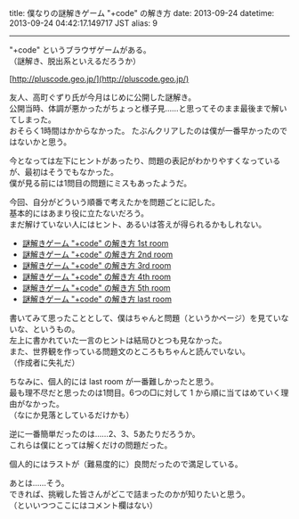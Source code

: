 title: 僕なりの謎解きゲーム "+code" の解き方
date: 2013-09-24
datetime: 2013-09-24 04:42:17.149717 JST
alias: 9

---
"+code" というブラウザゲームがある。  
（謎解き、脱出系といえるだろうか）

[http://pluscode.geo.jp/](http://pluscode.geo.jp/)

友人、高町ぐずり氏が今月はじめに公開した謎解き。  
公開当時、体調が悪かったがちょっと様子見……と思ってそのまま最後まで解いてしまった。  
おそらく1時間はかからなかった。
たぶんクリアしたのは僕が一番早かったのではないかと思う。

今となっては左下にヒントがあったり、問題の表記がわかりやすくなっているが、最初はそうでもなかった。  
僕が見る前には1問目の問題にミスもあったようだ。

今回、自分がどういう順番で考えたかを問題ごとに記した。  
基本的にはあまり役に立たないだろう。  
まだ解けていない人にはヒント、あるいは答えが得られるかもしれない。

- [謎解きゲーム "+code" の解き方 1st room](http://blog.risouf.net/entry/3)
- [謎解きゲーム "+code" の解き方 2nd room](http://blog.risouf.net/entry/4)
- [謎解きゲーム "+code" の解き方 3rd room](http://blog.risouf.net/entry/5)
- [謎解きゲーム "+code" の解き方 4th room](http://blog.risouf.net/entry/6)
- [謎解きゲーム "+code" の解き方 5th room](http://blog.risouf.net/entry/7)
- [謎解きゲーム "+code" の解き方 last room](http://blog.risouf.net/entry/8)

書いてみて思ったこととして、僕はちゃんと問題（というかページ）を見ていないな、というもの。  
左上に書かれていた一言のヒントは結局ひとつも見なかった。  
また、世界観を作っている問題文のところもちゃんと読んでいない。  
（作成者に失礼だ）

ちなみに、個人的には last room が一番難しかったと思う。  
最も理不尽だと思ったのは1問目。6つの□に対して 1 から順に当てはめていく理由がなかった。  
（なにか見落としているだけかも）

逆に一番簡単だったのは……2、3、5あたりだろうか。  
これらは僕にとっては解くだけの問題だった。

個人的にはラストが（難易度的に）良問だったので満足している。

あとは……そう。  
できれば、挑戦した皆さんがどこで詰まったのかが知りたいと思う。  
（といいつつここにはコメント欄はない）
